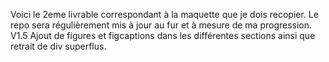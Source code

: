 Voici le 2eme livrable correspondant à la maquette que je dois recopier. Le repo sera régulièrement mis à jour au fur et à mesure de ma progression.
V1.5 Ajout de figures et figcaptions dans les différentes sections ainsi que retrait de div superflus.
